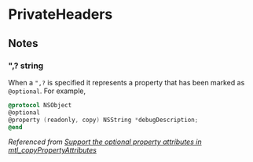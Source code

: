 # PrivateHeaders

## Notes

### ",? string

When a `",?` is specified it represents a property that has been marked as `@optional`. For example,

```objective-c
@protocol NSObject
@optional
@property (readonly, copy) NSString *debugDescription;
@end
```
*Referenced from [Support the optional property attributes in mtl_copyPropertyAttributes](https://github.com/Mantle/Mantle/issues/899)*

